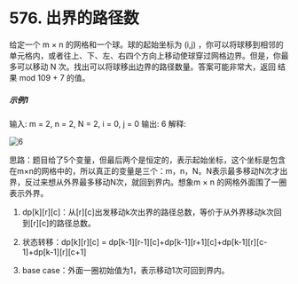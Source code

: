 # 576. 出界的路径数
给定一个 m × n 的网格和一个球。球的起始坐标为 (i,j) ，你可以将球移到相邻的单元格内，或者往上、下、左、右四个方向上移动使球穿过网格边界。但是，你最多可以移动 N 次。找出可以将球移出边界的路径数量。答案可能非常大，返回 结果 mod 109 + 7 的值。

##### 示例1
输入: m = 2, n = 2, N = 2, i = 0, j = 0
输出: 6
解释:

![6](https://github.com/CamWu-cyber/leetcode/blob/master/%E5%8A%A8%E6%80%81%E8%A7%84%E5%88%92/6.JPG)

思路：题目给了5个变量，但最后两个是恒定的，表示起始坐标，这个坐标是包含在m×n的网格中的，所以真正的变量是三个：m，n，N。N表示最多移动N次才出界，反过来想从外界最多移动N次，就回到界内。想象m × n 的网格外面围了一圈表示外界。

1. dp[k][r][c]：从[r][c]出发移动k次出界的路径总数，等价于从外界移动k次回到[r][c]的路径总数。

2. 状态转移：dp[k][r][c] = dp[k-1][r-1][c]+dp[k-1][r+1][c]+dp[k-1][r][c-1]+dp[k-1][r][c+1]

3. base case：外面一圈初始值为1，表示移动1次可回到界内。

